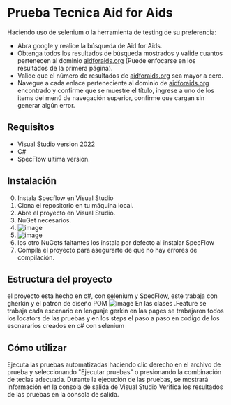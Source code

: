 # Prueba Tecnica Aid for Aids

Haciendo uso de selenium o la herramienta de testing de su preferencia: 

- Abra google y realice la búsqueda de Aid for Aids.
- Obtenga todos los resultados de búsqueda mostrados y valide cuantos pertenecen al dominio [aidforaids.org](http://aidforaids.org/) (Puede enfocarse en los resultados de la primera página).
- Valide que el número de resultados de [aidforaids.org](http://aidforaids.org/) sea mayor a cero.
- Navegue a cada enlace perteneciente al dominio de [aidforaids.org](http://aidforaids.org/) encontrado y confirme que se muestre el título, ingrese a uno de los items del menú de navegación superior, confirme que cargan sin generar algún error.

## Requisitos

- Visual Studio version 2022
- C#
- SpecFlow ultima version.

## Instalación

0. Instala Specflow en Visual Studio
1. Clona el repositorio en tu máquina local.
2. Abre el proyecto en Visual Studio.
3. NuGet necesarios.
4. ![image](https://github.com/Yosmanovallos/PruebaTecnica/assets/119948396/c20bbda3-1159-48a5-889c-042346e7b555)
5. ![image](https://github.com/Yosmanovallos/PruebaTecnica/assets/119948396/f81cdd5e-80bc-4704-9935-958ee9b8ecd3)
6. los otro NuGets faltantes los instala por defecto al instalar SpecFlow
7. Compila el proyecto para asegurarte de que no hay errores de compilación.

## Estructura del proyecto
el proyecto esta hecho en c#, con selenium y SpecFlow, este trabaja con gherkin y el patron de diseño POM
![image](https://github.com/Yosmanovallos/PruebaTecnica/assets/119948396/b6670678-83dd-42c6-9438-b8100944dc12)
En las clases .Feature se trabaja cada escenario en lenguaje gerkin 
en las pages se trabajaron todos los locators de las pruebas
y en los steps el paso a paso en codigo de los escnararios creados en c# con selenium

## Cómo utilizar
Ejecuta las pruebas automatizadas haciendo clic derecho en el archivo de prueba y seleccionando "Ejecutar pruebas" o presionando la combinación de teclas adecuada. 
Durante la ejecución de las pruebas, se mostrará información en la consola de salida de Visual Studio Verifica los resultados de las pruebas en la consola de salida.

